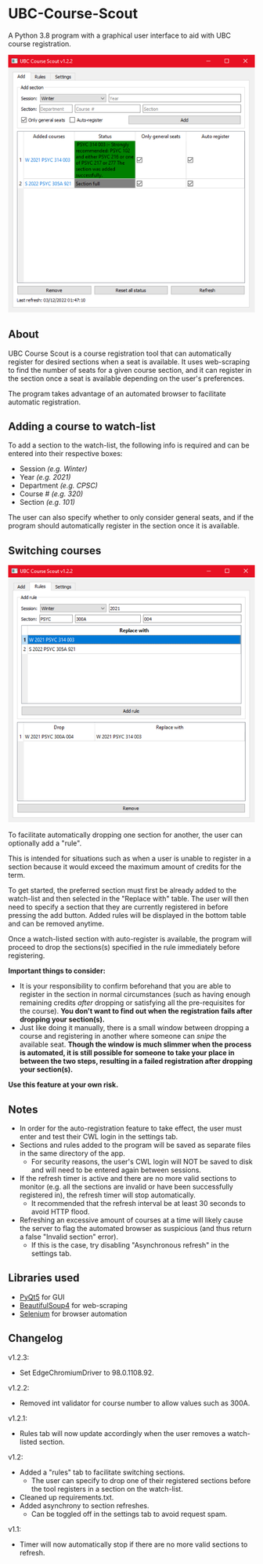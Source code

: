 # UBC-Course-Scout
A Python 3.8 program with a graphical user interface to aid with UBC course registration.

![Add tab](Watchlist.PNG)
## About
UBC Course Scout is a course registration tool that can automatically register for desired sections when a seat is available.
It uses web-scraping to find the number of seats for a given course section, and it can register in the section
once a seat is available depending on the user's preferences.

The program takes advantage of an automated browser to facilitate automatic registration.
## Adding a course to watch-list
To add a section to the watch-list, the following info is required and can be entered into their respective boxes:
- Session _(e.g. Winter)_
- Year _(e.g. 2021)_
- Department _(e.g. CPSC)_
- Course # _(e.g. 320)_
- Section _(e.g. 101)_

The user can also specify whether to only consider general seats, and
if the program should automatically register in the section once it is available.
## Switching courses

![Rules tab](Rules.PNG)

To facilitate automatically dropping one section for another, the user can optionally add a "rule".

This is intended for situations such as when a user is unable to register in a section because it would exceed the
maximum amount of credits for the term.
  
To get started, the preferred section must first be already added to the watch-list and then selected in the "Replace with" table.
The user will then need to specify a section that they are currently registered in before pressing the add button. Added rules will be displayed
in the bottom table and can be removed anytime.

Once a watch-listed section with auto-register is available, the program will
proceed to drop the sections(s) specified in the rule immediately before registering.

**Important things to consider:**

- It is your responsibility to confirm beforehand that you are able to register in the section in normal circumstances (such as having enough
  remaining credits _after_ dropping or satisfying all the pre-requisites for the course). **You don't want to find out when the registration fails
  after dropping your section(s).**
- Just like doing it manually, there is a small window between dropping a course and registering in another where someone can _snipe_ the available seat.
  **Though the window is much slimmer when the process is automated, it is still possible for someone to take your place in between the two steps, resulting in a failed registration after
  dropping your section(s).**

**Use this feature at your own risk.**

## Notes
- In order for the auto-registration feature to take effect, the user must enter and test their CWL login in the settings
  tab.
- Sections and rules added to the program will be saved as separate files in the same directory of the app.
    - For security reasons, the user's CWL login will NOT be saved to disk and will need to be entered again between
  sessions.
- If the refresh timer is active and there are no more valid sections to monitor (e.g. all the sections are invalid or have been successfully registered in), the refresh timer will stop automatically.
    - It recommended that the refresh interval be at least 30 seconds to avoid HTTP flood.
- Refreshing an excessive amount of courses at a time will likely cause the server to flag
  the automated browser as suspicious (and thus return a false "Invalid section" error).
    - If this is the case, try disabling "Asynchronous refresh" in the settings tab.
## Libraries used
- [PyQt5](https://pypi.org/project/PyQt5/) for GUI
- [BeautifulSoup4](https://pypi.org/project/beautifulsoup4/) for web-scraping
- [Selenium](https://pypi.org/project/selenium/) for browser automation
## Changelog

v1.2.3:
- Set EdgeChromiumDriver to 98.0.1108.92.

v1.2.2:
- Removed int validator for course number to allow values such as 300A.

v1.2.1:
- Rules tab will now update accordingly when the user removes a watch-listed section.

v1.2:
- Added a "rules" tab to facilitate switching sections.
    - The user can specify to drop one of their registered sections before the tool registers in a section on the watch-list.
- Cleaned up requirements.txt.
- Added asynchrony to section refreshes.
    - Can be toggled off in the settings tab to avoid request spam.

v1.1:
- Timer will now automatically stop if there are no more valid sections to refresh.
  


